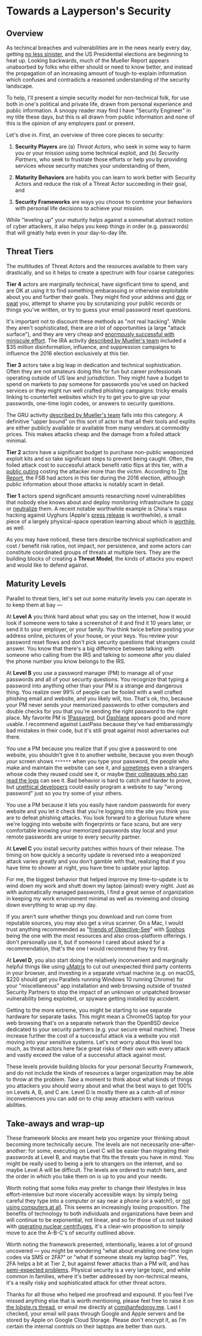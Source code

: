 # Towards a Layperson's Security

## Overview

As techincal breaches and vulnerabilities are in the news nearly every day, getting [no less sinister](https://www.propublica.org/article/the-new-target-that-enables-ransomware-hackers-to-paralyze-dozens-of-towns-and-businesses-at-once), and the US Presidential elections are beginning to heat up. Looking backwards, much of the Mueller Report appears unabsorbed by folks who either should or need to know better, and instead the propagation of an increasing amount of tough-to-explain information which confuses and contradicts a reasoned understanding of the security landscape.

To help, I'll present a simple security model for non-technical folk, for use both in one's political and private life, drawn from personal experience and public information. A snoopy reader may find I have "Security Engineer" in my title these days, but this is all drawn from public information and none of this is the opinion of any employers past or present.

Let's dive in. First, an overview of three core pieces to security:

1) **Security Players** are (a) *Threat Actors*, who seek in some way to harm you or your mission using some technical exploit, and (b) *Security Partners*, who seek to frustrate those efforts or help you by providing services whose security matches your understanding of them,

2) **Maturity Behaviors** are habits you can learn to work better with Security Actors and reduce the risk of a Threat Actor succeeding in their goal, and

3) **Security Frameworks** are ways you choose to combine your behaviors with personal life decisions to achieve your mission.

While "leveling up" your maturity helps against a somewhat abstract notion of cyber attackers, it also helps you keep things in order (e.g. passwords) that will greatly help even in your day-to-day life.

## Threat Tiers

The multitudes of Threat Actors and the resources available to them vary drastically, and so it helps to create a spectrum with four coarse categories:

**Tier 4** actors are marginally technical, have significant time to spend, and are OK at using it to find something embarassing or otherwise exploitable about you and further their goals. They might find your address and [dox](https://en.wikipedia.org/wiki/Doxing) or [swat](https://en.wikipedia.org/wiki/Swatting) you, attempt to shame you by scrutanizing your public records or things you've written, or try to guess your email password reset questions.

It's important not to discount these methods as "not real hacking". While they aren't sophisticated, there are *a lot* of opportunities (a large "attack surface"), and they are very cheap and [enormously successful with miniscule effort](https://www.telegraph.co.uk/news/worldnews/sarah-aalin/7750050/Sarah-Palin-vs-the-hacker.html). The IRA activity [described by Mueller's team](https://www.brookings.edu/blog/order-from-chaos/2019/04/18/what-the-mueller-report-tells-us-about-russian-influence-operations/) included a $35 million disinformation, influence, and suppression campaigns to influence the 2016 election exclusively at this tier.

**Tier 3** actors take a big leap in dedication and technical sophistication. Often they are not amateurs doing this for fun but career professionals operating outside of US law and jurisdiction. They might have a budget to spend on markets to pay someone for passwords you've used on hacked services or they might run well crafted phishing campaigns: tricky emails linking to counterfeit websites which try to get you to give up your passwords, one-time login codes, or answers to security questions.

The GRU activity [described by Mueller's team](https://www.justice.gov/file/1080281/download) falls into this category. A definitive "upper bound" on this sort of actor is that all their tools and explits are either publicly available or available from many vendors at commodity prices. This makes attacks cheap and the damage from a foiled attack minimal.

**Tier 2** actors have a significant budget to purchase non-public weaponized exploit kits and so take significant steps to prevent being caught. Often, the foiled attack cost to successful attack benefit ratio flips at this tier, with a [public outing](https://blog.coinbase.com/responding-to-firefox-0-days-in-the-wild-d9c85a57f15b) costing the attacker more than the victim. According to [The Report](https://www.lawfareblog.com/report-episode-2-hack-dump-divide), the FSB had actors in this tier during the 2016 election, although public information about those attacks is notably scant in detail.

**Tier 1** actors spend significant amounts researching novel vulnerabilities that nobody else knows about and deploy monitoring infrastructure to [copy](https://boingboing.net/2019/05/06/cyberspy-vs-spy.html) or [neutralize](https://googleprojectzero.blogspot.com/2019/08/a-very-deep-dive-into-ios-exploit.html) them. A recent notable worthwhile example is China's mass hacking against Uyghurs (Apple's [press release](https://www.apple.com/newsroom/2019/09/a-message-about-ios-security/) is worthwhile), a small piece of a largely physical-space operation learning about which is [worthile](https://www.youtube.com/watch?v=v7AYyUqrMuQ), as well.

As you may have noticed, these tiers describe technical sophistication and cost / benefit risk ratios, not impact, nor persistence, and some actors can constitute coordinated groups of threats at multiple tiers. They are the building blocks of creating a **Threat Model**, the kinds of attacks you expect and would like to defend against.

## Maturity Levels

Parallel to threat tiers, let's set out some maturity levels you can operate in to keep them at bay —

At **Level A** you think hard about what you say on the internet, how it would look if someone were to take a screenshot of it and find it 10 years later, or send it to your employer, or your family. You think twice before posting your address online, pictures of your house, or your keys. You review your password reset flows and don't pick security questions that strangers could answer. You know that there's a big difference between talking with someone who calling from the IRS and talking to someone after *you* dialed the phone number you know belongs to the IRS.

At **Level B** you use a password manager (PM) to manage all of your passwords and all of your security questions. You recognize that typing a password into anything other than your PM is a strange and dangerous thing. You realize over 99% of people can be fooled with a well crafted phishing email and website, and you likely will, too. That's ok, tho, because your PM never sends your memorized passwords to other computers and double checks for you that you're sending the right password to the right place. My favorite PM is [1Password](https://1password.com), but [Dashlane](https://www.dashlane.com) appears good and more usable. I recommend against LastPass because they've had embarassingly bad mistakes in their code, but it's still great against most adversaries out there.

You use a PM because you realize that if you give a password to one website, you shouldn't give it to another website, because you even though *your* screen shows `******` when you type your password, the people who make and maintain the website can see it, and [sometimes](https://www.troyhunt.com/the-javascript-supply-chain-paradox-sri-csp-and-trust-in-third-party-libraries/) even a strangers whose code they reused could see it, or maybe [their colleagues who can read the logs](https://krebsonsecurity.com/2019/03/facebook-stored-hundreds-of-millions-of-user-passwords-in-plain-text-for-years/) can see it. Bad behavior is hard to catch and harder to prove, but [unethical developers](https://www.businessinsider.com/how-mark-zuckerberg-hacked-into-the-harvard-crimson-2010-3) could easily program a website to say "wrong password" just so you try some of your others.

You use a PM because it lets you easily have random passwords for every website and you let it check that you're logging into the site you think you are to defeat phishing attacks. You look forward to a glorious future where we're logging into website with fingerprints or face scans, but are very comfortable knowing your memorized passwords stay local and your remote passwords are uniqe to every security partner.

At **Level C** you install security patches within hours of their release. The timing on how quickly a security update is reversed into a weaponized attack varies greatly and you don't gamble with that, realizing that if you have time to shower at night, you have time to update your laptop.

For me, the biggest behavior that helped improve my time-to-update is to wind down my work and shutt down my laptop (almost) every night. Just as with automatically managed passwords, I find a great sense of organization in keeping my work environment minimal as well as reviewing and closing down everything to wrap up my day.

If you aren't sure whether things you download and run come from reputable sources, you may also get a virus scanner. On a Mac, I would trust anything recommended as "[friends of Objective-See](https://objective-see.com)" with [Sophos](https://www.sophos.com/) being the one with the most resources and also cross-platform offerings. I don't personally use it, but if someone I cared about asked for a recommendation, that's the one I would recommend they try first.

At **Level D**, you also start doing the relatively inconvenient and marginally helpful things like using [uMatrix](https://github.com/gorhill/uMatrix) to cut out unexpected third party contents in your browser, and investing in a separate virtual machine (e.g. on macOS, $220 should get you Parallels running Windows 10 running Chrome) for your "miscellaneous" app installation and web browsing outside of trusted Security Partners to stop the impact of an unknown or unpatched browser vulnerability being exploited, or spyware getting installed by accident.

Getting to the more extreme, you might be starting to use separate hardware for separate tasks. This might mean a ChromeOS laptop for your web browsing that's on a separate network than the OpenBSD device dedicated to your security partners (e.g. your secure email machine). These increase further the cost of a successful attack via a website you visit moving into your sensitive systems. Let's not worry about this level too much, as threat actors here face great risks of their own with every attack and vastly exceed the value of a successful attack against most.

These levels provide building blocks for your personal Security Framework, and do not include the kinds of resources a larger organization may be able to throw at the problem. Take a moment to think about what kinds of things you attackers you should worry about and what the best ways to get 100% on Levels A, B, and C are. Level D is mostly there as a catch-all of minor inconveniences you can add on to chip away attackers with various abilities.

## Take-aways and wrap-up

These framework blocks are meant help you organize your thinking about becoming more technically secure. The levels are not necessarily one-after-another: for some, executing on Level C will be easier than migrating their passwords at Level B, and maybe that fits the threats you have in mind. You might be really used to being a jerk to strangers on the internet, and so maybe Level A will be difficult. The levels are ordered to match tiers, and the order in which you take them on is up to you and your needs.

Worth noting that some folks may prefer to change their lifestyles in less effort-intensive but more viscerally accessible ways: by simply being careful they type into a computer or say near a phone (or a watch!), or [not using computers at all](https://www.washingtonpost.com/world/2018/11/14/hes-supposed-shape-japans-cybersecurity-he-just-admitted-he-doesnt-use-computers/). This seems an increasingly losing proposition. The benefits of technology to both individuals and organizations have been and will continue to be exponential, not linear, and so for those of us not tasked with [operating nuclear centrifuges](https://en.wikipedia.org/wiki/Stuxnet), it's a clear-win proposition to simply move to ace the A-B-C's of security outlined above.

Worth noting the framework presented, intentionally, leaves a lot of ground uncovered — you might be wondering "what about enabling one-time login codes via SMS or 2FA?" or "what if someone steals my laptop bag?". Yes, 2FA helps a bit at Tier 2, but against fewer attacks than a PM will, and has [semi-expected problems](https://www.google.com/search?q=sms+2fa+breach). Physical security is a very large topic, and while common in families, where it's better addressed by non-technical means, it's a really risky and sophisticated attack for other threat actors.

Thanks for all those who helped me proofread and expound. If you feel I've missed anything else that is worth mentioning, please feel free to raise it on [the lobste.rs thread](https://lobste.rs/), or email me directly at [com@anfedorov.me](mailto:com@anfedorov.me). Last I checked, your email will pass through Google and Apple servers and be stored by Apple on Google Cloud Storage. Please don't encrypt it, as I'm certain the internal controls on their laptops are better than ours.
